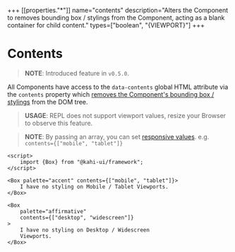 +++
[[properties."*"]]
name="contents"
description="Alters the Component to removes bounding box / stylings from the Component, acting as a blank container for child content."
types=["boolean", "{VIEWPORT}"]
+++

# Contents

> **NOTE**: Introduced feature in `v0.5.0`.

All Components have access to the `data-contents` global HTML attribute via the `contents` property which [removes the Component's bounding box / stylings](https://developer.mozilla.org/en-US/docs/Web/CSS/display#box) from the DOM tree.

> **USAGE**: REPL does not support viewport values, resize your Browser to observe this feature.

> **NOTE**: By passing an array, you can set [responsive values](../framework/responsitivity.md). e.g. `contents={["mobile", "tablet"]}`

```svelte {title="Contents Preview" mode="repl"}
<script>
    import {Box} from "@kahi-ui/framework";
</script>

<Box palette="accent" contents={["mobile", "tablet"]}>
    I have no styling on Mobile / Tablet Viewports.
</Box>

<Box
    palette="affirmative"
    contents={["desktop", "widescreen"]}
>
    I have no styling on Desktop / Widescreen
    Viewports.
</Box>
```
